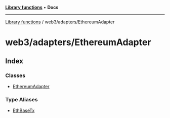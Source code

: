 [**Library functions**](../../../README.md) • **Docs**

***

[Library functions](../../../modules.md) / web3/adapters/EthereumAdapter

# web3/adapters/EthereumAdapter

## Index

### Classes

- [EthereumAdapter](classes/EthereumAdapter.md)

### Type Aliases

- [EthBaseTx](type-aliases/EthBaseTx.md)
